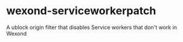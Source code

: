 # wexond-serviceworkerpatch
A ublock origin filter that disables Service workers that don't work in Wexond
